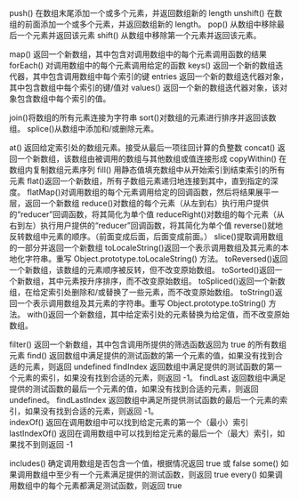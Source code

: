 push() 在数组末尾添加一个或多个元素，并返回数组新的 length
unshift() 在数组的前面添加一个或多个元素，并返回数组新的 length。
pop() 从数组中移除最后一个元素并返回该元素
shift() 从数组中移除第一个元素并返回该元素。

map() 返回一个新数组，其中包含对调用数组中的每个元素调用函数的结果
forEach() 对调用数组中的每个元素调用给定的函数
keys() 返回一个新的数组迭代器，其中包含调用数组中每个索引的键
entries 返回一个新的数组迭代器对象，其中包含数组中每个索引的键/值对
values() 返回一个新的数组迭代器对象，该对象包含数组中每个索引的值。

join()将数组的所有元素连接为字符串
sort()对数组的元素进行排序并返回该数组。
splice()从数组中添加和/或删除元素。

at() 返回给定索引处的数组元素。接受从最后一项往回计算的负整数
concat() 返回一个新数组，该数组由被调用的数组与其他数组或值连接形成
copyWithin() 在数组内复制数组元素序列
fill() 用静态值填充数组中从开始索引到结束索引的所有元素
flat()返回一个新数组，所有子数组元素递归地连接到其中，直到指定的深度。
flatMap()对调用数组的每个元素调用给定的回调函数，然后将结果展平一层，返回一个新数组
reduce()对数组的每个元素（从左到右）执行用户提供的“reducer”回调函数，将其简化为单个值
reduceRight()对数组的每个元素（从右到左）执行用户提供的“reducer”回调函数，将其简化为单个值
reverse()就地反转数组中元素的顺序。（前面变成后面，后面变成前面。）
slice()提取调用数组的一部分并返回一个新数组
toLocaleString()返回一个表示调用数组及其元素的本地化字符串。重写 Object.prototype.toLocaleString() 方法。
toReversed()返回一个新数组，该数组的元素顺序被反转，但不改变原始数组。
toSorted()返回一个新数组，其中元素按升序排序，而不改变原始数组。
toSpliced()返回一个新数组，在给定索引处删除和/或替换了一些元素，而不改变原始数组。
toString()返回一个表示调用数组及其元素的字符串。重写 Object.prototype.toString() 方法。
with()返回一个新数组，其中给定索引处的元素替换为给定值，而不改变原始数组。

filter() 返回一个新数组，其中包含调用所提供的筛选函数返回为 true 的所有数组元素
find() 返回数组中满足提供的测试函数的第一个元素的值，如果没有找到合适的元素，则返回 undefined
findIndex 返回数组中满足提供的测试函数的第一个元素的索引，如果没有找到合适的元素，则返回 -1。
findLast 返回数组中满足提供的测试函数的最后一个元素的值，如果没有找到合适的元素，则返回 undefined。
findLastIndex 返回数组中满足所提供测试函数的最后一个元素的索引，如果没有找到合适的元素，则返回 -1。         
indexOf() 返回在调用数组中可以找到给定元素的第一个（最小）索引
lastIndexOf() 返回在调用数组中可以找到给定元素的最后一个（最大）索引，如果找不到则返回 -1

includes() 确定调用数组是否包含一个值，根据情况返回 true 或 false
some() 如果调用数组中至少有一个元素满足提供的测试函数，则返回 true
every() 如果调用数组中的每个元素都满足测试函数，则返回 true
